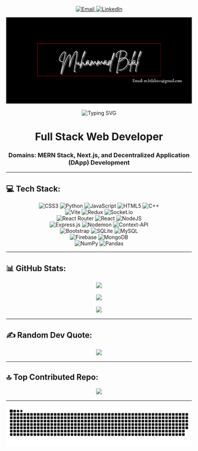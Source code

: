 
<p align="center">
  <a href="https://mail.google.com/mail/?view=cm&fs=1&to=m.bilal0111@gmail.com" target="_blank" rel="noopener noreferrer">
    <img src="https://img.shields.io/badge/Email-m.bilal0111@gmail.com-red?style=for-the-badge&logo=gmail" alt="Email" />
  </a>
  <a href="https://linkedin.com/in/muhammad-bilal-9b6830273/">
    <img src="https://img.shields.io/badge/LinkedIn-Muhammad%20Bilal-blue?style=for-the-badge&logo=linkedin" alt="LinkedIn" />
  </a>
</p>
<p align="center">
  <img src="banner.png" alt="Banner" />
</p>
<p align="center">
  <img src="https://readme-typing-svg.herokuapp.com?font=Fira+Code&size=24&pause=1000&color=DC143C&vCenter=true&width=435&lines=Hi+%F0%9F%91%8B%2C+I'm+Muhammad+Bilal" alt="Typing SVG" />
</p>

<h1 align="center">Full Stack Web Developer</h1>
<h3 align="center">Domains: MERN Stack, Next.js, and Decentralized Application (DApp) Development</h3>

---

## 💻 Tech Stack:
<div align="center">
  
![CSS3](https://img.shields.io/badge/css3-%231572B6.svg?style=for-the-badge&logo=css3&logoColor=white) 
![Python](https://img.shields.io/badge/python-3670A0?style=for-the-badge&logo=python&logoColor=ffdd54) 
![JavaScript](https://img.shields.io/badge/javascript-%23323330.svg?style=for-the-badge&logo=javascript&logoColor=%23F7DF1E) 
![HTML5](https://img.shields.io/badge/html5-%23E34F26.svg?style=for-the-badge&logo=html5&logoColor=white) 
![C++](https://img.shields.io/badge/c++-%2300599C.svg?style=for-the-badge&logo=c%2B%2B&logoColor=white)  
![Vite](https://img.shields.io/badge/vite-%23646CFF.svg?style=for-the-badge&logo=vite&logoColor=white) 
![Redux](https://img.shields.io/badge/redux-%23593d88.svg?style=for-the-badge&logo=redux&logoColor=white) 
![Socket.io](https://img.shields.io/badge/Socket.io-black?style=for-the-badge&logo=socket.io&badgeColor=010101)  
![React Router](https://img.shields.io/badge/React_Router-CA4245?style=for-the-badge&logo=react-router&logoColor=white) 
![React](https://img.shields.io/badge/react-%2320232a.svg?style=for-the-badge&logo=react&logoColor=%2361DAFB) 
![NodeJS](https://img.shields.io/badge/node.js-6DA55F?style=for-the-badge&logo=node.js&logoColor=white)  
![Express.js](https://img.shields.io/badge/express.js-%23404d59.svg?style=for-the-badge&logo=express&logoColor=%2361DAFB) 
![Nodemon](https://img.shields.io/badge/NODEMON-%23323330.svg?style=for-the-badge&logo=nodemon&logoColor=%BBDEAD) 
![Context-API](https://img.shields.io/badge/Context--Api-000000?style=for-the-badge&logo=react)  
![Bootstrap](https://img.shields.io/badge/bootstrap-%238511FA.svg?style=for-the-badge&logo=bootstrap&logoColor=white) 
![SQLite](https://img.shields.io/badge/sqlite-%2307405e.svg?style=for-the-badge&logo=sqlite&logoColor=white) 
![MySQL](https://img.shields.io/badge/mysql-4479A1.svg?style=for-the-badge&logo=mysql&logoColor=white)  
![Firebase](https://img.shields.io/badge/firebase-a08021?style=for-the-badge&logo=firebase&logoColor=ffcd34) 
![MongoDB](https://img.shields.io/badge/MongoDB-%234ea94b.svg?style=for-the-badge&logo=mongodb&logoColor=white)  
![NumPy](https://img.shields.io/badge/numpy-%23013243.svg?style=for-the-badge&logo=numpy&logoColor=white) 
![Pandas](https://img.shields.io/badge/pandas-%23150458.svg?style=for-the-badge&logo=pandas&logoColor=white)  

</div>

---

## 📊 GitHub Stats:
<div align="center">

![](https://github-readme-stats.vercel.app/api?username=MuhammadBilal0111&theme=dark&hide_border=false&include_all_commits=true&count_private=true)

![](https://github-readme-streak-stats.herokuapp.com/?user=MuhammadBilal0111&theme=dark&hide_border=false)

![](https://github-readme-stats.vercel.app/api/top-langs/?username=MuhammadBilal0111&theme=dark&hide_border=false&include_all_commits=true&count_private=true&layout=compact)

</div>

---

## ✍️ Random Dev Quote:
<div align="center">

![](https://quotes-github-readme.vercel.app/api?type=horizontal&theme=dark)

</div>

---

## 🔝 Top Contributed Repo:
<div align="center">

![](https://github-contributor-stats.vercel.app/api?username=MuhammadBilal0111&limit=5&theme=dark&combine_all_yearly_contributions=true)

</div>

---


<!-- Proudly created with GPRM ( https://gprm.itsvg.in ) -->
<picture>
  <source media="(prefers-color-scheme: dark)" srcset="https://raw.githubusercontent.com/MuhammadBilal0111/MuhammadBilal0111/output/github-snake-dark.svg" />
  <source media="(prefers-color-scheme: light)" srcset="https://raw.githubusercontent.com/MuhammadBilal0111/MuhammadBilal0111/output/github-snake.svg" />
  <img alt="github-snake" src="https://raw.githubusercontent.com/MuhammadBilal0111/MuhammadBilal0111/output/github-snake.svg" />
</picture>
